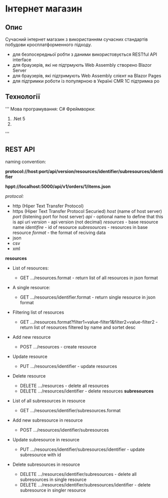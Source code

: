 # Інтернет магазин

## Опис
Сучасний інтернет магазин з використанням сучасних стандартів побудови кросплатформенного підходу.
- для безпосередньої робти з даними використовується RESTful API interface
- для браузерів, які не підтрмують Web Assembly створено Blazor Server
- для браузерів, які підтримують Web Assembly слієнт на Blazor Pages
- для підтримки роботи із популярною в Україні CMR 1C підтримка ро

## Технології
'''
Мова програмування: C#
Фреймворки:
1) .Net 5
1) 

'''

## REST API
naming convention:

**protocol://host:port/api/version/resources/identifier/subresources/identifier**

**hppt://localhost:5000/api/v1/orders/1/items.json**

*protocol:*
- http (Hiper Text Transfer Protocol)
- https (Hiper Text Transfer Protocol Securied)
*host* (name of host server)
*port* (listening port for host server)
*api* - optional name to define that this is api uri
*version* - api version (not decimal)
*resources* - base resource name
*identifire* - id of resource
*subresource*s - resources in base resource
*format* - the format of reciving data
- json
- csv
- xml


**resources** 

* List of resources:
    *   GET     .../resources.format                                                - return list of all resources in json format
* A single resource:
    *   GET     .../resources/identifier.format                                     - return single resource in json format
* Filtering list of resources
    *   GET     .../resources.format?filter1=value-filter1&filter2=value-filter2    - return list of resources filtered by name and sortet desc
* Add new resource 
    *   POST    .../resources                                                       - create resource
* Update resource
    *   PUT         .../resources/identifier                                        - update resources
* Delete resource
    *   DELETE .../resources                                                        - delete all resources
    *   DELETE .../resources/identifier                                             - delete resources
**subresources**

* List of all subresources in resource
    *   GET     .../resources/identifier/subresources.format
* Add new subresource in resource
    *   POST    .../resources/identifier/subresources
* Update subresource in resource
    *   PUT     .../resources/identifier/subresources/identifier                    - update subresource with id
* Delete subresources in resource
    *   DELETE  .../resources/identifier/subresources                               - delete all subresources in single resource
    *   DELETE  .../resources/identifier/subresources/identifier                    - delete subresource in singler resource